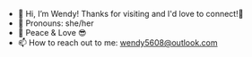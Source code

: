 - 👋 Hi, I’m Wendy! Thanks for visiting and I'd love to connect!🥳
- 👩 Pronouns: she/her
- 💞️ Peace & Love 😎
- 📫 How to reach out to me: wendy5608@outlook.com

<!---
wendy-github-liu/wendy-github-liu is a ✨ special ✨ repository because its `README.md` (this file) appears on your GitHub profile.
You can click the Preview link to take a look at your changes.
--->
